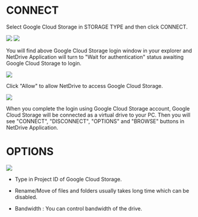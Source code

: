 
CONNECT
==================
Select Google Cloud Storage in STORAGE TYPE and then click CONNECT.

<img class="markdown" src="https://doc.bdrive.com/images/google_cloud_stroage_config_1.jpg">

<img class="markdown" src="https://doc.bdrive.com/images/google_cloud_stroage_config_2.jpg">

You will find above Google Cloud Storage login window in your explorer and NetDrive Application will turn to "Wait for authentication" status awaiting Google Cloud Storage to login.

<img class="markdown" src="https://doc.bdrive.com/images/google_cloud_stroage_config_3.jpg">

Click "Allow" to allow NetDrive to access Google Cloud Storage.

<img class="markdown" src="https://doc.bdrive.com/images/google_cloud_stroage_config_4.jpg">

When you complete the login using Google Cloud Storage account, Google Cloud Storage will be connected as a virtual drive to your PC. Then you will see "CONNECT", "DISCONNECT", "OPTIONS" and "BROWSE" buttons in NetDrive Application.

OPTIONS
==================

<img class="markdown" src="https://doc.bdrive.com/images/google_cloud_stroage_config_5.jpg">


* Type in Project ID of Google Cloud Storage.

* Rename/Move of files and folders usually takes long time which can be disabled.

* Bandwidth : You can control bandwidth of the drive.

